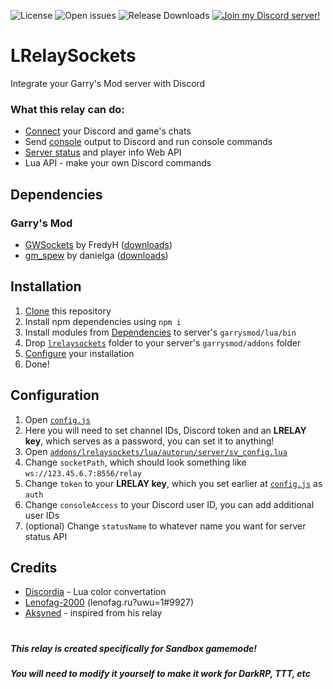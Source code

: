 ![License](https://img.shields.io/github/license/gerrustalker/LRelaySockets?style=flat-square)
![Open issues](https://img.shields.io/github/issues/gerrustalker/LRelaySockets?style=flat-square)
![Release Downloads](https://img.shields.io/github/downloads/gerrustalker/LRelaySockets/total?style=flat-square)
[![Join my Discord server!](https://img.shields.io/badge/discord-working%20example-5865F2?style=flat-square&logo=discord&logoColor=white)](https://gm.lenofag.ru/discord)
# LRelaySockets
Integrate your Garry's Mod server with Discord

### What this relay can do:
* [Connect](images/chatrelay.png) your Discord and game's chats
* Send [console](images/console.png) output to Discord and run console commands
* [Server status](images/statusapi.png) and player info Web API
* Lua API - make your own Discord commands

## Dependencies
### Garry's Mod
- [GWSockets](https://github.com/FredyH/GWSockets) by FredyH ([downloads](https://github.com/FredyH/GWSockets/releases))
- [gm_spew](https://github.com/danielga/gm_spew) by danielga ([downloads](https://github.com/danielga/gm_spew/releases))

## Installation
1. [Clone](https://github.com/gerrustalker/LRelaySockets/archive/refs/heads/main.zip) this repository
2. Install npm dependencies using `npm i`
3. Install modules from [Dependencies](#garrys-mod) to server's `garrysmod/lua/bin`
4. Drop [`lrelaysockets`](garrysmod/addons/lrelaysockets) folder to your server's `garrysmod/addons` folder
5. [Configure](#configuration) your installation
6. Done!

## Configuration
1. Open [`config.js`](nodejs/config.js)
2. Here you will need to set channel IDs, Discord token and an **LRELAY key**, which serves as a password, you can set it to anything!
3. Open [`addons/lrelaysockets/lua/autorun/server/sv_config.lua`](garrysmod/addons/lrelaysockets/lua/autorun/server/sv_config.lua)
4. Change `socketPath`, which should look something like `ws://123.45.6.7:8556/relay`
5. Change `token` to your **LRELAY key**, which you set earlier at [`config.js`](nodejs/config.js) as `auth`
6. Change `consoleAccess` to your Discord user ID, you can add additional user IDs
7. (optional) Change `statusName` to whatever name you want for server status API

## Credits
* [Discordia](https://github.com/SinisterRectus/Discordia/) - Lua color convertation
* [Lenofag-2000](https://lenofag.ru) (lenofag.ru?uwu=1#9927)
* [Aksyned](https://izbushechka.su) - inspired from his relay

#
##### This relay is created specifically for **Sandbox** gamemode!
##### You will need to modify it yourself to make it work for DarkRP, TTT, etc
